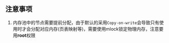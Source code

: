<!--
 * @Description: 
 * @Author: Wangzhe
 * @Date: 2021-09-05 16:11:59
 * @LastEditors: Wangzhe
 * @LastEditTime: 2021-09-05 16:15:48
 * @FilePath: \gauss\readme.md
-->

## 注意事项

1. 内存池中的节点需要提前分配，由于默认的采用`Copy-on-write`会导致只有使用时才会分配对应内存(页表映射等)，需要使用mlock锁定物理内存，注意要用**root**权限